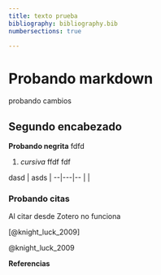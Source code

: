 ```yaml
---
title: texto prueba
bibliography: bibliography.bib
numbersections: true

---
```



# Probando markdown

probando cambios 

## Segundo encabezado

**Probando negrita**  fdfd


1. *cursiva*  ffdf fdf

dasd  | asds  |
--|---|--
  |   |

### Probando citas


Al citar desde Zotero no funciona

[@knight_luck_2009]

@knight_luck_2009

**Referencias**
